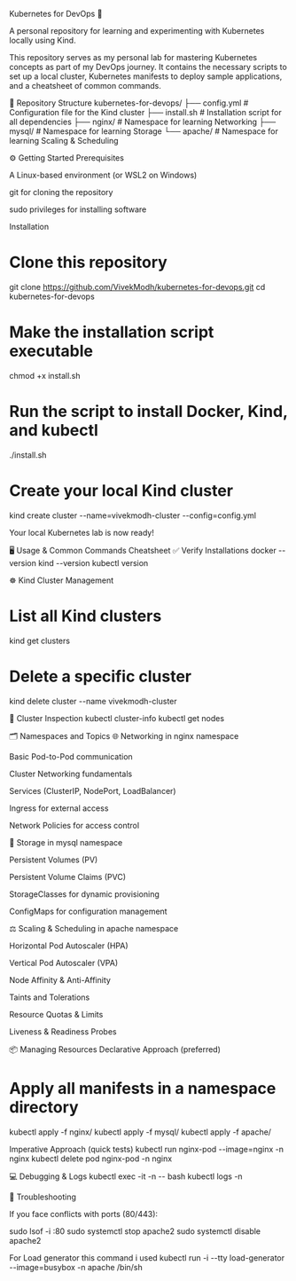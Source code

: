 Kubernetes for DevOps 🚀

A personal repository for learning and experimenting with Kubernetes locally using Kind.

This repository serves as my personal lab for mastering Kubernetes concepts as part of my DevOps journey. It contains the necessary scripts to set up a local cluster, Kubernetes manifests to deploy sample applications, and a cheatsheet of common commands.

📂 Repository Structure
kubernetes-for-devops/
├── config.yml          # Configuration file for the Kind cluster
├── install.sh          # Installation script for all dependencies
├── nginx/              # Namespace for learning Networking
├── mysql/              # Namespace for learning Storage
└── apache/             # Namespace for learning Scaling & Scheduling

⚙️ Getting Started
Prerequisites

A Linux-based environment (or WSL2 on Windows)

git for cloning the repository

sudo privileges for installing software

Installation
# Clone this repository
git clone https://github.com/VivekModh/kubernetes-for-devops.git
cd kubernetes-for-devops

# Make the installation script executable
chmod +x install.sh

# Run the script to install Docker, Kind, and kubectl
./install.sh

# Create your local Kind cluster
kind create cluster --name=vivekmodh-cluster --config=config.yml


Your local Kubernetes lab is now ready!

🖥️ Usage & Common Commands Cheatsheet
✅ Verify Installations
docker --version
kind --version
kubectl version

☸️ Kind Cluster Management
# List all Kind clusters
kind get clusters

# Delete a specific cluster
kind delete cluster --name vivekmodh-cluster

🔎 Cluster Inspection
kubectl cluster-info
kubectl get nodes

🗂️ Namespaces and Topics
🌐 Networking in nginx namespace

Basic Pod-to-Pod communication

Cluster Networking fundamentals

Services (ClusterIP, NodePort, LoadBalancer)

Ingress for external access

Network Policies for access control

💾 Storage in mysql namespace

Persistent Volumes (PV)

Persistent Volume Claims (PVC)

StorageClasses for dynamic provisioning

ConfigMaps for configuration management

⚖️ Scaling & Scheduling in apache namespace

Horizontal Pod Autoscaler (HPA)

Vertical Pod Autoscaler (VPA)

Node Affinity & Anti-Affinity

Taints and Tolerations

Resource Quotas & Limits

Liveness & Readiness Probes

📦 Managing Resources
Declarative Approach (preferred)
# Apply all manifests in a namespace directory
kubectl apply -f nginx/
kubectl apply -f mysql/
kubectl apply -f apache/

Imperative Approach (quick tests)
kubectl run nginx-pod --image=nginx -n nginx
kubectl delete pod nginx-pod -n nginx

💻 Debugging & Logs
kubectl exec -it <pod-name> -n <namespace> -- bash
kubectl logs <pod-name> -n <namespace>

🛑 Troubleshooting

If you face conflicts with ports (80/443):

sudo lsof -i :80
sudo systemctl stop apache2
sudo systemctl disable apache2


For Load generator this command i used
kubectl run -i --tty load-generator --image=busybox -n apache /bin/sh
